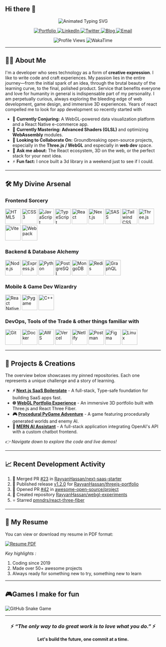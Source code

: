## Hi there 👋

<!--   I'm Rayyan, a full-stack web-developer  -->

<div align="center">
  <img src="https://readme-typing-svg.demolab.com?font=Fira+Code&weight=900&size=35&duration=4000&pause=1000&color=22F77D&center=true&vCenter=true&width=600&height=70&lines=Rayyan+Hassan;Full-Stack+Developer;Open+Source+Enthusiast;Coding+Is+My+Playground" alt="Animated Typing SVG" />
</div>

<p align="center">
  <a href="https://rayyanhassan.vercel.app">
    <img src="https://img.shields.io/badge/Portfolio-FF7135?style=for-the-badge&logo=Firefox-Browser&logoColor=white" alt="Portfolio">
  </a>
  <a href="https://www.linkedin.com/in/rayyanhassan/">
    <img src="https://img.shields.io/badge/LinkedIn-0077B5?style=for-the-badge&logo=linkedin&logoColor=white" alt="LinkedIn">
  </a>
  <a href="https://twitter.com/rayyanhassan">
    <img src="https://img.shields.io/badge/Twitter-1DA1F2?style=for-the-badge&logo=twitter&logoColor=white" alt="Twitter">
  </a>
  <a href="https://blog.rayyanhassan.vercel.app">
    <img src="https://img.shields.io/badge/Technical_Blog-FF5722?style=for-the-badge&logo=medium&logoColor=white" alt="Blog">
  </a>
  <a href="mailto:hassanrayyan758@example.com">
    <img src="https://img.shields.io/badge/Email-D14836?style=for-the-badge&logo=gmail&logoColor=white" alt="Email">
  </a>
</p>

<p align="center">
  <img src="https://komarev.com/ghpvc/?username=RayyanHassan&label=Profile%20Views&color=0e75b6&style=flat" alt="Profile Views" />
  <img src="https://wakatime.com/badge/user/your-wakatime-id.svg?style=flat" alt="WakaTime" />
</p>

---

## 🧙‍♂️ About Me

I'm a developer who sees technology as a form of **creative expression**. I like to write code and craft experiences. My passion lies in the entire journey—from the initial spark of an idea, through the brutal beauty of the learning curve, to the final, polished product. Service that benefits everyone and love for humanity in general is indispensable part of my personality. I am perpetually curious, always exploring the bleeding edge of web development, game design, and immersive 3D experiences. Years of react compelled me to look for app development so recently started with 

- 🔭 **Currently Conjuring:** A WebGL-powered data visualization platform and a React Native e-commerce app.
- 🌱 **Currently Mastering:** **Advanced Shaders (GLSL)** and optimizing **WebAssembly** modules.
- 👯 **Looking to Collaborate On:** Groundbreaking open-source projects, especially in the **Three.js / WebGL** and especially in **web dev** space.
- 💬 **Ask me about:** The React ecosystem, 3D on the web, or the perfect stack for your next idea.
- ⚡ **Fun fact:** I once built a 3d library in a weekend just to see if I could.

---

## 🛠️ My Divine Arsenal

### **Frontend Sorcery**
<p align="left">
  <a href="https://developer.mozilla.org/en-US/docs/Web/HTML" target="_blank" rel="noreferrer"><img src="https://skillicons.dev/icons?i=html" height="50" alt="HTML5" title="HTML5" /></a>
  <a href="https://developer.mozilla.org/en-US/docs/Web/CSS" target="_blank" rel="noreferrer"><img src="https://skillicons.dev/icons?i=css" height="50" alt="CSS3" title="CSS3" /></a>
  <a href="https://developer.mozilla.org/en-US/docs/Web/JavaScript" target="_blank" rel="noreferrer"><img src="https://skillicons.dev/icons?i=js" height="50" alt="JavaScript" title="JavaScript" /></a>
  <a href="https://www.typescriptlang.org/" target="_blank" rel="noreferrer"><img src="https://skillicons.dev/icons?i=ts" height="50" alt="TypeScript" title="TypeScript" /></a>
  <a href="https://reactjs.org/" target="_blank" rel="noreferrer"><img src="https://skillicons.dev/icons?i=react" height="50" alt="React" title="React" /></a>
  <a href="https://nextjs.org/" target="_blank" rel="noreferrer"><img src="https://skillicons.dev/icons?i=nextjs" height="50" alt="Next.js" title="Next.js" /></a>
  <a href="https://sass-lang.com/" target="_blank" rel="noreferrer"><img src="https://skillicons.dev/icons?i=sass" height="50" alt="SASS" title="SASS" /></a>
  <a href="https://tailwindcss.com/" target="_blank" rel="noreferrer"><img src="https://skillicons.dev/icons?i=tailwind" height="50" alt="Tailwind CSS" title="Tailwind CSS" /></a>
  <a href="https://threejs.org/" target="_blank" rel="noreferrer"><img src="https://skillicons.dev/icons?i=threejs" height="50" alt="Three.js" title="Three.js" /></a>
  <a href="https://vitejs.dev/" target="_blank" rel="noreferrer"><img src="https://skillicons.dev/icons?i=vite" height="50" alt="Vite" title="Vite" /></a>
  <a href="https://webpack.js.org/" target="_blank" rel="noreferrer"><img src="https://skillicons.dev/icons?i=webpack" height="50" alt="Webpack" title="Webpack" /></a>
</p>

### **Backend & Database Alchemy**
<p align="left">
  <a href="https://nodejs.org" target="_blank" rel="noreferrer"><img src="https://skillicons.dev/icons?i=nodejs" height="50" alt="Node.js" title="Node.js" /></a>
  <a href="https://expressjs.com" target="_blank" rel="noreferrer"><img src="https://skillicons.dev/icons?i=express" height="50" alt="Express.js" title="Express.js" /></a>
  <a href="https://www.python.org" target="_blank" rel="noreferrer"><img src="https://skillicons.dev/icons?i=python" height="50" alt="Python" title="Python" /></a>
  <a href="https://www.postgresql.org" target="_blank" rel="noreferrer"><img src="https://skillicons.dev/icons?i=postgresql" height="50" alt="PostgreSQL" title="PostgreSQL" /></a>
  <a href="https://www.mongodb.com/" target="_blank" rel="noreferrer"><img src="https://skillicons.dev/icons?i=mongodb" height="50" alt="MongoDB" title="MongoDB" /></a>
  <a href="https://redis.io" target="_blank" rel="noreferrer"><img src="https://skillicons.dev/icons?i=redis" height="50" alt="Redis" title="Redis" /></a>
  <a href="https://graphql.org" target="_blank" rel="noreferrer"><img src="https://skillicons.dev/icons?i=graphql" height="50" alt="GraphQL" title="GraphQL" /></a>
</p>

### **Mobile & Game Dev Wizardry**
<p align="left">
  <a href="https://reactnative.dev/" target="_blank" rel="noreferrer"><img src="https://skillicons.dev/icons?i=react" height="50" alt="React Native" title="React Native" /></a>
  <a href="https://www.pygame.org/" target="_blank" rel="noreferrer"><img src="https://github.com/devicons/devicon/blob/master/icons/pygame/pygame-original.svg" height="50" alt="Pygame" title="Pygame" /></a>
  <a href="https://isocpp.org/" target="_blank" rel="noreferrer"><img src="https://skillicons.dev/icons?i=cpp" height="50" alt="C++" title="C++" /></a>
</p>

### **DevOps, Tools of the Trade & other things familiar with**
<p align="left">
  <a href="https://git-scm.com/" target="_blank" rel="noreferrer"><img src="https://skillicons.dev/icons?i=git" height="50" alt="Git" title="Git" /></a>
  <a href="https://www.docker.com/" target="_blank" rel="noreferrer"><img src="https://skillicons.dev/icons?i=docker" height="50" alt="Docker" title="Docker" /></a>
  <a href="https://aws.amazon.com" target="_blank" rel="noreferrer"><img src="https://skillicons.dev/icons?i=aws" height="50" alt="AWS" title="AWS" /></a>
  <a href="https://vercel.com/" target="_blank" rel="noreferrer"><img src="https://skillicons.dev/icons?i=vercel" height="50" alt="Vercel" title="Vercel" /></a>
  <a href="https://www.netlify.com/" target="_blank" rel="noreferrer"><img src="https://skillicons.dev/icons?i=netlify" height="50" alt="Netlify" title="Netlify" /></a>
  <a href="https://postman.com" target="_blank" rel="noreferrer"><img src="https://skillicons.dev/icons?i=postman" height="50" alt="Postman" title="Postman" /></a>
  <a href="https://www.figma.com/" target="_blank" rel="noreferrer"><img src="https://skillicons.dev/icons?i=figma" height="50" alt="Figma" title="Figma" /></a>
  <a href="https://www.linux.org/" target="_blank" rel="noreferrer"><img src="https://skillicons.dev/icons?i=linux" height="50" alt="Linux" title="Linux" /></a>
</p>

---


## 📌 Projects & Creations

The overview below showcases my pinned repositories. Each one represents a unique challenge and a story of learning.

*   **⚡ [Next.js SaaS Boilerplate](https://github.com/RayyanHassan/next-saas-starter)** - A full-stack, Type-safe foundation for building SaaS apps fast.
*   **🌐 [WebGL Portfolio Experience](https://github.com/RayyanHassan/threejs-portfolio)** - An immersive 3D portfolio built with Three.js and React Three Fiber.
*   **🎮 [Procedural PyGame Adventure](https://github.com/RayyanHassan/pygame-adventure)** - A game featuring procedurally generated worlds and enemy AI.
*   **🤖 [MERN AI Assistant](https://github.com/RayyanHassan/mern-ai-chatbot)** - A full-stack application integrating OpenAI's API with a custom chatbot frontend.

*👉 Navigate down to explore the code and live demos!*

---

## 📈 Recent Development Activity

<!--START_SECTION:activity-->
1. 🎉 Merged PR [#23](https://github.com/RayyanHassan/next-saas-starter/pull/23) in [RayyanHassan/next-saas-starter](https://github.com/RayyanHassan/next-saas-starter)
2. 🚀 Published release [v1.2.0](https://github.com/RayyanHassan/threejs-portfolio/releases/tag/v1.2.0) for [RayyanHassan/threejs-portfolio](https://github.com/RayyanHassan/threejs-portfolio)
3. 💪 Opened PR [#42](https://github.com/awesome-open-source/project/pull/42) in [awesome-open-source/project](https://github.com/awesome-open-source/project)
4. 🎨 Created repository [RayyanHassan/webgl-experiments](https://github.com/RayyanHassan/webgl-experiments)
5. ⭐ Starred [pmndrs/react-three-fiber](https://github.com/pmndrs/react-three-fiber)
<!--END_SECTION:activity-->

---

## 📄 My Resume

You can view or download my resume in PDF format:

[![Resume PDF](https://img.shields.io/badge/Download_Resume-FF6B6B?style=for-the-badge&logo=adobeacrobatreader&logoColor=white)](https://github.com/RayyanHassan/RayyanHassan/raw/main/assets/Rayyan_Hassan_Resume.pdf)

*Key highlights :*
1. Coding since 2019
2. Made over 50+ awesome projects
3. Always ready for something new to try, something new to learn

---

## 🎮Games I make for fun

![GitHub Snake Game](https://github.com/RayyanHassan/RayyanHassan/blob/output/github-contribution-grid-snake.svg)

---

<div align="center">

### ⚡️ <i>“The only way to do great work is to love what you do.”</i> ⚡️

**Let's build the future, one commit at a time.**

</div>
